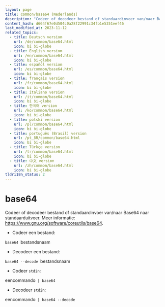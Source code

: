 ```yaml
---
layout: page
title: common/base64 (Nederlands)
description: "Codeer of decodeer bestand of standaardinvoer van/naar Base64 naar standaarduitvoer."
content_hash: d664f67e0d504c0a28f22991c34fb1e5351eef46
last_modified_at: 2023-11-12
related_topics:
  - title: Deutsch version
    url: /de/common/base64.html
    icon: bi bi-globe
  - title: English version
    url: /en/common/base64.html
    icon: bi bi-globe
  - title: español version
    url: /es/common/base64.html
    icon: bi bi-globe
  - title: français version
    url: /fr/common/base64.html
    icon: bi bi-globe
  - title: italiano version
    url: /it/common/base64.html
    icon: bi bi-globe
  - title: 한국어 version
    url: /ko/common/base64.html
    icon: bi bi-globe
  - title: polski version
    url: /pl/common/base64.html
    icon: bi bi-globe
  - title: português (Brasil) version
    url: /pt_BR/common/base64.html
    icon: bi bi-globe
  - title: Türkçe version
    url: /tr/common/base64.html
    icon: bi bi-globe
  - title: 中文 version
    url: /zh/common/base64.html
    icon: bi bi-globe
tldri18n_status: 2
---
```

# base64

Codeer of decodeer bestand of standaardinvoer van/naar Base64 naar standaarduitvoer.
Meer informatie: <https://www.gnu.org/software/coreutils/base64>.

- Codeer een bestand:

`base64 `<span class="tldr-var badge badge-pill bg-dark-lm bg-white-dm text-white-lm text-dark-dm font-weight-bold">bestandsnaam</span>

- Decodeer een bestand:

`base64 --decode `<span class="tldr-var badge badge-pill bg-dark-lm bg-white-dm text-white-lm text-dark-dm font-weight-bold">bestandsnaam</span>

- Codeer `stdin`:

<span class="tldr-var badge badge-pill bg-dark-lm bg-white-dm text-white-lm text-dark-dm font-weight-bold">eencommando</span>` | base64`

- Decodeer `stdin`:

<span class="tldr-var badge badge-pill bg-dark-lm bg-white-dm text-white-lm text-dark-dm font-weight-bold">eencommando</span>` | base64 --decode`
